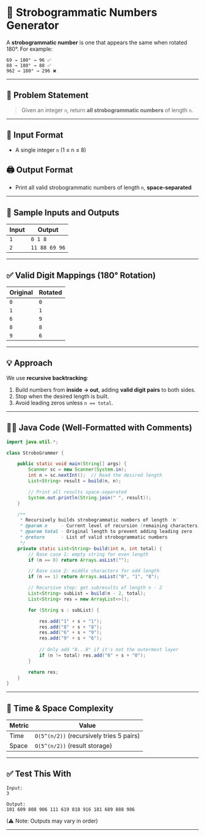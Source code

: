 # 🔄 Strobogrammatic Numbers Generator

A **strobogrammatic number** is one that appears the same when rotated 180°. For example:

```
69 → 180° → 96 ✅
88 → 180° → 88 ✅
962 → 180° → 296 ❌
```

---

## 📌 Problem Statement

> Given an integer `n`, return **all strobogrammatic numbers** of length `n`.

---

## 🧾 Input Format

* A single integer `n` (1 ≤ n ≤ 8)

## 🖨 Output Format

* Print all valid strobogrammatic numbers of length `n`, **space-separated**

---

## 🧪 Sample Inputs and Outputs

| Input | Output        |
| ----- | ------------- |
| `1`   | `0 1 8`       |
| `2`   | `11 88 69 96` |

---

## ✅ Valid Digit Mappings (180° Rotation)

| Original | Rotated |
| -------- | ------- |
| `0`      | `0`     |
| `1`      | `1`     |
| `6`      | `9`     |
| `8`      | `8`     |
| `9`      | `6`     |

---

## 💡 Approach

We use **recursive backtracking**:

1. Build numbers from **inside → out**, adding **valid digit pairs** to both sides.
2. Stop when the desired length is built.
3. Avoid leading zeros unless `n == total`.

---

## 👨‍💻 Java Code (Well-Formatted with Comments)

```java
import java.util.*;

class StroboGrammer {

    public static void main(String[] args) {
        Scanner sc = new Scanner(System.in);
        int n = sc.nextInt();  // Read the desired length
        List<String> result = build(n, n);

        // Print all results space-separated
        System.out.println(String.join(" ", result));
    }

    /**
     * Recursively builds strobogrammatic numbers of length 'n'
     * @param n     - Current level of recursion (remaining characters)
     * @param total - Original length to prevent adding leading zero
     * @return      - List of valid strobogrammatic numbers
     */
    private static List<String> build(int n, int total) {
        // Base case 1: empty string for even length
        if (n == 0) return Arrays.asList("");

        // Base case 2: middle characters for odd length
        if (n == 1) return Arrays.asList("0", "1", "8");

        // Recursive step: get subresults of length n - 2
        List<String> subList = build(n - 2, total);
        List<String> res = new ArrayList<>();

        for (String s : subList) {

            res.add("1" + s + "1");
            res.add("8" + s + "8");
            res.add("6" + s + "9");
            res.add("9" + s + "6");
            
            // Only add "0...0" if it's not the outermost layer
            if (n != total) res.add("0" + s + "0");
        }

        return res;
    }
}
```

---

## 🧠 Time & Space Complexity

| Metric | Value                                    |
| ------ | ---------------------------------------- |
| Time   | `O(5^(n/2))` (recursively tries 5 pairs) |
| Space  | `O(5^(n/2))` (result storage)            |

---

## ✅ Test This With

```
Input:
3

Output:
101 609 808 906 111 619 818 916 181 689 888 986
```

(⚠ Note: Outputs may vary in order)

---